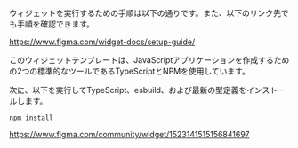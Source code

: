 ウィジェットを実行するための手順は以下の通りです。また、以下のリンク先でも手順を確認できます。

https://www.figma.com/widget-docs/setup-guide/

このウィジェットテンプレートは、JavaScriptアプリケーションを作成するための2つの標準的なツールであるTypeScriptとNPMを使用しています。


次に、以下を実行してTypeScript、esbuild、および最新の型定義をインストールします。

```
npm install
```

https://www.figma.com/community/widget/1523141515156841697

